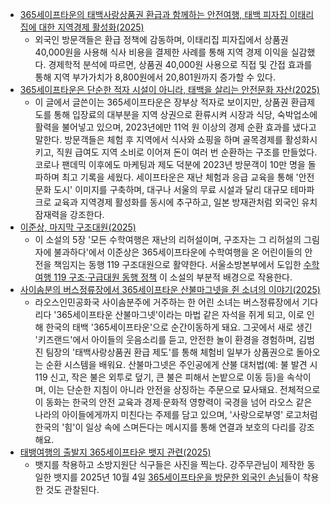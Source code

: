 * [365세이프타운의 태백사랑상품권 환급과 함께하는 안전여행, 태백 피자집 이태리집에 대한 지역경제 활성화(2025)](https://blog.naver.com/choikwangmo9/224033158927)
  - 외국인 방문객들은 환급 정책에 감동하며, 이태리집 피자집에서 상품권 40,000원을 사용해 식사 비용을 결제한 사례를 통해 지역 경제 이익을 실감했다. 경제학적 분석에 따르면, 상품권 40,000원 사용으로 직접 및 간접 효과를 통해 지역 부가가치가 8,800원에서 20,801원까지 증가할 수 있다.
* [365세이프타운은 단순한 적자 시설이 아니라, 태백을 살리는 안전문화 자산(2025)](https://firefighterphoto.imweb.me/?q=YToxOntzOjEyOiJrZXl3b3JkX3R5cGUiO3M6MzoiYWxsIjt9&bmode=view&idx=167418743&t=board)
  - 이 글에서 글쓴이는 365세이프타운은 장부상 적자로 보이지만, 상품권 환급제도를 통해 입장료의 대부분을 지역 상권으로 환류시켜 시장과 식당, 숙박업소에 활력을 불어넣고 있으며, 2023년에만 11억 원 이상의 경제 순환 효과를 냈다고 말한다. 방문객들은 체험 후 지역에서 식사와 쇼핑을 하며 골목경제를 활성화시키고, 직원 급여도 지역 소비로 이어져 돈이 여러 번 순환하는 구조를 만들었다. 코로나 팬데믹 이후에도 마케팅과 제도 덕분에 2023년 방문객이 10만 명을 돌파하며 최고 기록을 세웠다. 세이프타운은 재난 체험과 응급 교육을 통해 '안전문화 도시' 이미지를 구축하며, 대구나 서울의 무료 시설과 달리 대규모 테마파크로 교육과 지역경제 활성화를 동시에 추구하고, 일본 방재관처럼 외국인 유치 잠재력을 강조한다.
* [이준상, 마지막 구조대원(2025)](https://publish.obsidian.md/choikwangmo/GEBaR/2025/md/%EC%9D%B4%EC%A4%80%EC%83%81%2C+%EB%A7%88%EC%A7%80%EB%A7%89+%EA%B5%AC%EC%A1%B0%EB%8C%80%EC%9B%90(2025))
  - 이 소설의 5장 '모든 수학여행은 재난의 리허설이며, 구조자는 그 리허설의 그림자에 불과하다'에서 이준상은 365세이프타운에 수학여행을 온 어린이들의 안전을 책임지는 동행 119 구조대원으로 활약한다. 서울소방본부에서 도입한 [수학여행 119 구조·구급대원 동행 정책](https://w.wiki/FZAU) 이 소설의 부분적 배경으로 작용한다.
* [사이솜분의 버스정류장에서 365세이프타운 산불마그넷을 쥔 소녀의 이야기(2025)](https://blog.naver.com/choikwangmo9/224014719685)
  - 라오스인민공화국 사이솜분주에 거주하는 한 어린 소녀는 버스정류장에서 기다리다 '365세이프타운 산불마그넷'이라는 마법 같은 자석을 쥐게 되고, 이로 인해 한국의 태백 '365세이프타운'으로 순간이동하게 돼요. 그곳에서 새로 생긴 '키즈랜드'에서 아이들의 웃음소리를 듣고, 안전한 놀이 환경을 경험하며, 김범진 팀장의 '태백사랑상품권 환급 제도'를 통해 체험비 일부가 상품권으로 돌아오는 순환 시스템을 배워요. 산불마그넷은 주인공에게 산불 대처법(예: 불 발견 시 119 신고, 작은 불은 외투로 덮기, 큰 불은 피해서 논밭으로 이동 등)을 속삭이며, 이는 단순한 지침이 아니라 안전을 상징하는 주문으로 묘사돼요. 전체적으로 이 동화는 한국의 안전 교육과 경제·문화적 영향력이 국경을 넘어 라오스 같은 나라의 아이들에게까지 미친다는 주제를 담고 있으며, '사랑으로부영' 로고처럼 한국의 '힘'이 일상 속에 스며든다는 메시지를 통해 연결과 보호의 다리를 강조해요.
* [태뱅여행의 출발지 365세이프타운 뱃지 관련(2025)](https://blog.naver.com/choikwangmo9/224014946192)
  - 뱃지를 착용하고 소방지원단 식구들은 사진을 찍는다. 강주무관님이 제작한 동일한 뱃지를 2025년 10월 4일 [365세이프타운을 방문한 외국인 손님](https://blog.naver.com/choikwangmo9/224033158927)들이 착용한 것도 관찰된다.
